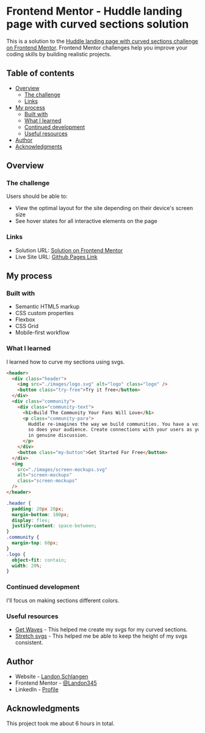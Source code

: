 # Frontend Mentor - Huddle landing page with curved sections solution

This is a solution to the [Huddle landing page with curved sections challenge on Frontend Mentor](https://www.frontendmentor.io/challenges/huddle-landing-page-with-curved-sections-5ca5ecd01e82137ec91a50f2). Frontend Mentor challenges help you improve your coding skills by building realistic projects.

## Table of contents

- [Overview](#overview)
  - [The challenge](#the-challenge)
  - [Links](#links)
- [My process](#my-process)
  - [Built with](#built-with)
  - [What I learned](#what-i-learned)
  - [Continued development](#continued-development)
  - [Useful resources](#useful-resources)
- [Author](#author)
- [Acknowledgments](#acknowledgments)

## Overview

### The challenge

Users should be able to:

- View the optimal layout for the site depending on their device's screen size
- See hover states for all interactive elements on the page

### Links

- Solution URL: [Solution on Frontend Mentor](https://www.frontendmentor.io/solutions/curved-sections-SGLCb9Zik)
- Live Site URL: [Github Pages Link](https://landon345.github.io/frontendmentor-huddle-landing-page-curved-sections/)

## My process

### Built with

- Semantic HTML5 markup
- CSS custom properties
- Flexbox
- CSS Grid
- Mobile-first workflow

### What I learned

I learned how to curve my sections using svgs.

```html
<header>
  <div class="header">
    <img src="./images/logo.svg" alt="logo" class="logo" />
    <button class="try-free">Try it free</button>
  </div>
  <div class="community">
    <div class="community-text">
      <h1>Build The Community Your Fans Will Love</h1>
      <p class="community-para">
        Huddle re-imagines the way we build communities. You have a voice, but
        so does your audience. Create connections with your users as you engage
        in genuine discussion.
      </p>
    </div>
    <button class="my-button">Get Started For Free</button>
  </div>
  <img
    src="./images/screen-mockups.svg"
    alt="screen-mockups"
    class="screen-mockups"
  />
</header>
```

```css
.header {
  padding: 20px 20px;
  margin-bottom: 100px;
  display: flex;
  justify-content: space-between;
}
.community {
  margin-top: 60px;
}
.logo {
  object-fit: contain;
  width: 20%;
}
```

### Continued development

I'll focus on making sections different colors.

### Useful resources

- [Get Waves](https://getwaves.io/) - This helped me create my svgs for my curved sections.
- [Stretch svgs](https://stackoverflow.com/questions/11658173/how-does-one-make-a-svg-background-that-stretches-rather-than-tiles) - This helped me be able to keep the height of my svgs consistent.

## Author

- Website - [Landon Schlangen](https://www.landonschlangen.com)
- Frontend Mentor - [@Landon345](https://www.frontendmentor.io/profile/Landon345)
- LinkedIn - [Profile](https://www.linkedin.com/in/landon-schlangen-a3989a16b/)

## Acknowledgments

This project took me about 6 hours in total.
